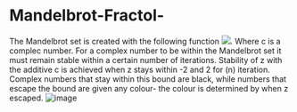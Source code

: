 # Mandelbrot-Fractol-
The Mandelbrot set is created with the following function <img src="https://render.githubusercontent.com/render/math?math=f(z)%20=%20z^{2}%20%2B%20c">. Where c is a complec number. For a complex number to be within the Mandelbrot set it must remain stable within a certain number of iterations. Stability of z with the additive c is achieved when z stays within -2 and 2 for (n) iteration. Complex numbers that stay within this bound are black, while numbers that escape the bound are given any colour- the colour is determined by when z escaped.
![image](https://user-images.githubusercontent.com/59305365/142961100-4bf9846a-03af-4509-9369-d29368cf5f78.png)

